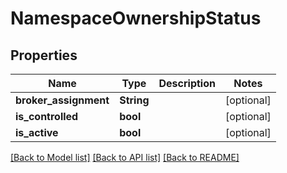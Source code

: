 # NamespaceOwnershipStatus

## Properties

Name | Type | Description | Notes
------------ | ------------- | ------------- | -------------
**broker_assignment** | **String** |  | [optional] 
**is_controlled** | **bool** |  | [optional] 
**is_active** | **bool** |  | [optional] 

[[Back to Model list]](../README.md#documentation-for-models) [[Back to API list]](../README.md#documentation-for-api-endpoints) [[Back to README]](../README.md)


